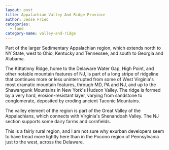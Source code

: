 ```yaml
---
layout: post
title: Appalachian Valley And Ridge Province
author: Jesse Fried
categories:
  - land
category-name: valley-and-ridge
---
```


Part of the larger Sedimentary Appalachian region, which extends north to NY State, west to Ohio, Kentucky and Tennessee, and south to Georgia and Alabama. 

The Kittatinny Ridge, home to the Delaware Water Gap, High Point, and other notable mountain features of NJ, is part of a long stripe of ridgeline that continues more or less uninterrupted from some of West Virginia's most dramatic mountain features, through MD, PA and NJ, and up to the Shawangunk Mountains in New York's Hudson Valley. The ridge is formed by a very hard, erosion-resistant layer, varying from sandstone to conglomerate, deposited by eroding ancient Taconic Mountains.

The valley element of the region is part of the Great Valley of the Appalachians, which connects with Virginia's Shenandoah Valley. The NJ section supports some dairy farms and cornfields. 

This is a fairly rural region, and I am not sure why exurban developers seem to have tread more lightly here than in the Pocono region of Pennsylvania just to the west, across the Delaware.
